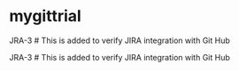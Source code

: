 # mygittrial

JRA-3 # This is added to verify JIRA integration with Git Hub

JRA-3 # This is added to verify JIRA integration with Git Hub
